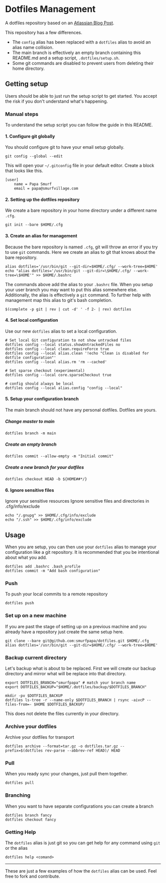 # Dotfiles Management

A dotfiles repository based on an [Atlassian Blog
Post](https://www.atlassian.com/git/tutorials/dotfiles).

This repository has a few differences.

* The `config` alias has been replaced with a `dotfiles` alias to avoid an
  alias name collision.
* The main branch is effectively an empty branch containing this README.md and
  a setup script, `.dotfiles/setup.sh`.
* Some git commands are disabled to prevent users from deleting their home
  directory.

## Getting setup

Users should be able to just run the setup script to get started. You accept
the risk if you don't understand what's happening.

### Manual steps

To understand the setup script you can follow the guide in this README.

#### 1. Configure git globally

You should configure git to have your email setup globally.

```
git config --global --edit
```

This will open your `~/.gitconfig` file in your default editor. Create a block
that looks like this.

```
[user]
    name = Papa Smurf
    email = papa@smurfvillage.com
```

#### 2. Setting up the dotfiles repository

We create a bare repository in your home directory under a different name
`.cfg`.

```
git init --bare $HOME/.cfg
```

#### 3. Create an alias for management

Because the bare repository is named `.cfg`, git will throw an error if you try
to use `git` commands. Here we create an alias to git that knows about the bare
repository.

```
alias dotfiles='/usr/bin/git --git-dir=$HOME/.cfg/ --work-tree=$HOME'
echo "alias dotfiles='/usr/bin/git --git-dir=\$HOME/.cfg/ --work-tree=\$HOME'" >> $HOME/.bashrc
```

The commands above add the alias to your `.bashrc` file. When you setup your
user branch you may want to put this alias somewhere else. Additionally, the
alias is effectively a `git` command. To further help with management map this
alias to git's bash completion.


```
$(complete -p git | rev | cut -d' ' -f 2- | rev) dotfiles
```

#### 4. Set local configuration

Use our new `dotfiles` alias to set a local configuration.

```
# Set local Git configuration to not show untracked files
dotfiles config --local status.showUntrackedFiles no
dotfiles config --local clean.requireForce true
dotfiles config --local alias.clean '!echo "Clean is disabled for dotfile configuration"'
dotfiles config --local alias.rm 'rm --cached'

# Set sparse checkout (experimental)
dotfiles config --local core.sparseCheckout true

# config should always be local
dotfiles config --local alias.config "config --local"
```

#### 5. Setup your configuration branch

The main branch should not have any personal dotfiles. Dotfiles are yours.


##### Change master to main

```
dotfiles branch -m main
```

##### Create an empty branch

```
dotfiles commit --allow-empty -m "Initial commit"
```

##### Create a new branch for your dotfiles

```
dotfiles checkout HEAD -b ${HOME##*/}
```

#### 6. Ignore sensitive files

Ignore your sensitive resources Ignore sensitive files and directories in
.cfg/info/exclude

```
echo "/.gnupg" >> $HOME/.cfg/info/exclude
echo "/.ssh" >> $HOME/.cfg/info/exclude
```

## Usage

When you are setup, you can then use your `dotfiles` alias to manage your configuration like a git repository. It is recommended that you be intentional about what you add.

```
dotfiles add .bashrc .bash_profile
dotfiles commit -m "Add bash configuration"
```

### Push

To push your local commits to a remote repository

```
dotfiles push
```

### Set up on a new machine

If you are past the stage of setting up on a previous machine and you already have a repository just create the same setup here.

```
git clone --bare git@github.com:smurfpapa/dotfiles.git $HOME/.cfg
alias dotfiles='/usr/bin/git --git-dir=$HOME/.cfg/ --work-tree=$HOME'
```

### Backup current directory

Let's backup what is about to be replaced. First we will create our backup directory and mirror what will be replace into that directory.

```
export DOTFILES_BRANCH="smurfpapa" # match your branch name
export DOTFILES_BACKUP="$HOME/.dotfiles/backup/$DOTFILES_BRANCH"

mkdir -pv $DOTFILES_BACKUP
dotfiles ls-tree -r --name-only $DOTFILES_BRANCH | rsync -aivcP --files-from=- $HOME $DOTFILES_BACKUP/
```

This does not delete the files currently in your directory.

### Archive your dotfiles

Archive your dotfiles for transport

```
dotfiles archive --format=tar.gz -o dotfiles.tar.gz --prefix=$(dotfiles rev-parse --abbrev-ref HEAD)/ HEAD
```

### Pull

When you ready sync your changes, just pull them together.

```
dotfiles pull
```

### Branching

When you want to have separate configurations you can create a branch

```
dotfiles branch fancy
dotfiles checkout fancy
```

### Getting Help

The `dotfiles` alias is just git so you can get help for any command using
`git` or the alias

```
dotfiles help <comand>
```

********

These are just a few examples of how the `dotfiles` alias can be used. Feel
free to fork and contribute.
